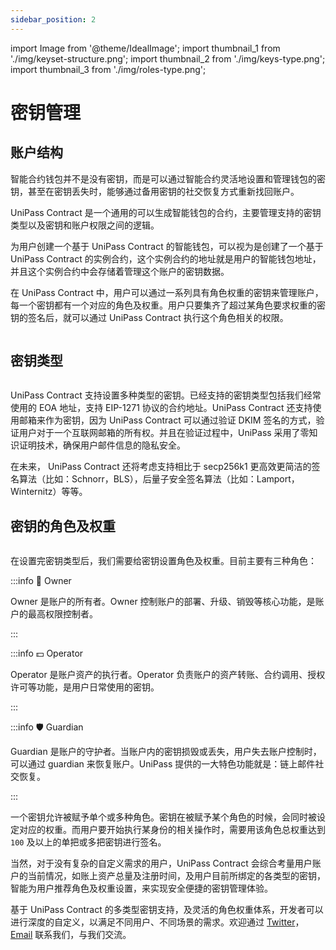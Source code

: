 ```yaml
---
sidebar_position: 2
---
```


import Image from '@theme/IdealImage';
import thumbnail_1 from './img/keyset-structure.png';
import thumbnail_2 from './img/keys-type.png';
import thumbnail_3 from './img/roles-type.png';

# 密钥管理

## 账户结构

智能合约钱包并不是没有密钥，而是可以通过智能合约灵活地设置和管理钱包的密钥，甚至在密钥丢失时，能够通过备用密钥的社交恢复方式重新找回账户。

UniPass Contract 是一个通用的可以生成智能钱包的合约，主要管理支持的密钥类型以及密钥和账户权限之间的逻辑。

为用户创建一个基于 UniPass Contract 的智能钱包，可以视为是创建了一个基于 UniPass Contract 的实例合约，这个实例合约的地址就是用户的智能钱包地址，并且这个实例合约中会存储着管理这个账户的密钥数据。

在 UniPass Contract 中，用户可以通过一系列具有角色权重的密钥来管理账户，每一个密钥都有一个对应的角色及权重。用户只要集齐了超过某角色要求权重的密钥的签名后，就可以通过 UniPass Contract 执行这个角色相关的权限。

<p align="center">
    <Image img={thumbnail_1} width="80%"/>
</p>

## 密钥类型

<p align="center">
    <Image img={thumbnail_2} width="80%"/>
</p>

UniPass Contract 支持设置多种类型的密钥。已经支持的密钥类型包括我们经常使用的 EOA 地址，支持 EIP-1271 协议的合约地址。UniPass Contract 还支持使用邮箱来作为密钥，因为 UniPass Contract 可以通过验证 DKIM 签名的方式，验证用户对于一个互联网邮箱的所有权。并且在验证过程中，UniPass 采用了零知识证明技术，确保用户邮件信息的隐私安全。

在未来， UniPass Contract 还将考虑支持相比于 secp256k1 更高效更简洁的签名算法（比如：Schnorr，BLS），后量子安全签名算法（比如：Lamport，Winternitz）等等。

## 密钥的角色及权重

<p align="center">
    <Image img={thumbnail_3} width="80%"/>
</p>

在设置完密钥类型后，我们需要给密钥设置角色及权重。目前主要有三种角色：

:::info 👤 Owner

Owner 是账户的所有者。Owner 控制账户的部署、升级、销毁等核心功能，是账户的最高权限控制者。

:::

:::info 💵 Operator

Operator 是账户资产的执行者。Operator 负责账户的资产转账、合约调用、授权许可等功能，是用户日常使用的密钥。

:::

:::info 🛡️ Guardian

Guardian 是账户的守护者。当账户内的密钥损毁或丢失，用户失去账户控制时，可以通过 guardian 来恢复账户。UniPass 提供的一大特色功能就是：链上邮件社交恢复。

:::

一个密钥允许被赋予单个或多种角色。密钥在被赋予某个角色的时候，会同时被设定对应的权重。而用户要开始执行某身份的相关操作时，需要用该角色总权重达到 `100` 及以上的单把或多把密钥进行签名。

当然，对于没有复杂的自定义需求的用户，UniPass Contract 会综合考量用户账户的当前情况，如账上资产总量及注册时间，及用户目前所绑定的各类型的密钥，智能为用户推荐角色及权重设置，来实现安全便捷的密钥管理体验。

基于 UniPass Contract 的多类型密钥支持，及灵活的角色权重体系，开发者可以进行深度的自定义，以满足不同用户、不同场景的需求。欢迎通过 [Twitter](https://twitter.com/UniPassWallet)，[Email](mailto:contact@unipass.id) 联系我们，与我们交流。

